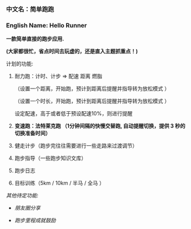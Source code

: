 ### 中文名：简单跑跑

### English Name: Hello Runner 

**一款简单直接的跑步应用.**

**(大家都很忙，省点时间去玩虚的，还是直入主题抓重点！)**

计划的功能:

1. 耐力跑：计时、计步 => 配速 距离 燃脂

   （设置一个距离，开始跑，预计到距离后提醒并指导转为放松模式 ）

   （设置一个时长，开始跑，预计到距离后提醒并指导转为放松模式 ）

    设定配速，高于或者低于预设配速10%，则进行提醒
 
2. **变速跑：法特莱克跑 （1分钟间隔的快慢交替跑, 自动提醒切换，提供 3 秒的切换准备时间）**

3. 健走计步（跑步完往往需要进行一些走路来过渡调节）

4. 跑步指导（一些跑步知识文库）

5. 跑步日志

6. 目标训练（5km / 10km / 半马 / 全马 ）


  
  *其他待定功能:*
  
 + *朋友圈分享*
 
 + *跑步里程成就鼓励*
 

